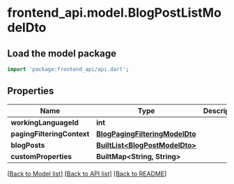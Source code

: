 # frontend_api.model.BlogPostListModelDto

## Load the model package
```dart
import 'package:frontend_api/api.dart';
```

## Properties
Name | Type | Description | Notes
------------ | ------------- | ------------- | -------------
**workingLanguageId** | **int** |  | [optional] 
**pagingFilteringContext** | [**BlogPagingFilteringModelDto**](BlogPagingFilteringModelDto.md) |  | [optional] 
**blogPosts** | [**BuiltList&lt;BlogPostModelDto&gt;**](BlogPostModelDto.md) |  | [optional] 
**customProperties** | **BuiltMap&lt;String, String&gt;** |  | [optional] 

[[Back to Model list]](../README.md#documentation-for-models) [[Back to API list]](../README.md#documentation-for-api-endpoints) [[Back to README]](../README.md)


